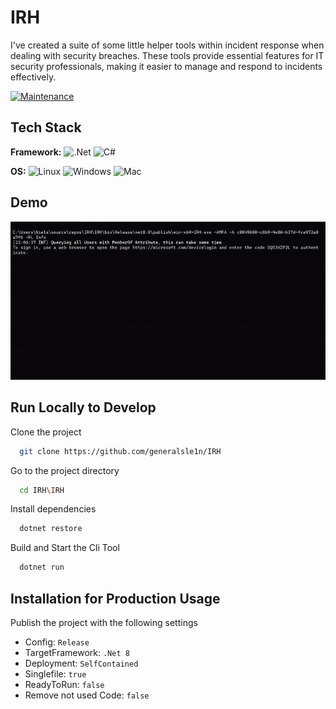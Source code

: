 # IRH

I've created a suite of some little helper tools within incident response when dealing with security breaches. These tools provide essential features for IT security professionals, making it easier to manage and respond to incidents effectively.



[![Maintenance](https://img.shields.io/badge/Maintained%3F-yes-green.svg)](https://GitHub.com/Naereen/StrapDown.js/graphs/commit-activity)

 


## Tech Stack

**Framework:** ![.Net](https://img.shields.io/badge/.NET-5C2D91?style=for-the-badge&logo=.net&logoColor=white) 
![C#](https://img.shields.io/badge/c%23-%23239120.svg?style=for-the-badge&logo=c-sharp&logoColor=white)


**OS:** ![Linux](https://img.shields.io/badge/Linux-FCC624?style=for-the-badge&logo=linux&logoColor=black)
![Windows](https://img.shields.io/badge/Windows-0078D6?style=for-the-badge&logo=windows&logoColor=white)
![Mac](https://img.shields.io/badge/mac%20os-000000?style=for-the-badge&logo=macos&logoColor=F0F0F0)





## Demo

![App Screenshot](https://raw.githubusercontent.com/generalsle1n/IRH/master/blob/AzureMFADemo.gif)


## Run Locally to Develop

Clone the project

```bash
  git clone https://github.com/generalsle1n/IRH
```

Go to the project directory

```bash
  cd IRH\IRH
```

Install dependencies

```bash
  dotnet restore
```

Build and Start the Cli Tool

```bash
  dotnet run
```


## Installation for Production Usage

Publish the project with the following settings
- Config:               ```Release```
- TargetFramework:      ```.Net 8```
- Deployment:           ```SelfContained```
- Singlefile:           ```true```
- ReadyToRun:           ```false```
- Remove not used Code: ```false```
